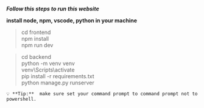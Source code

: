 ***Follow this steps to run this website***

**install node, npm, vscode, python in your machine**

> cd frontend  
> npm install  
> npm run dev
  
>cd backend  
> python -m venv venv   
>venv\Scripts\activate  
>pip install -r requirements.txt  
>python manage.py runserver


``` 
💡 **Tip:**  make sure set your command prompt to command prompt not to powershell.
```